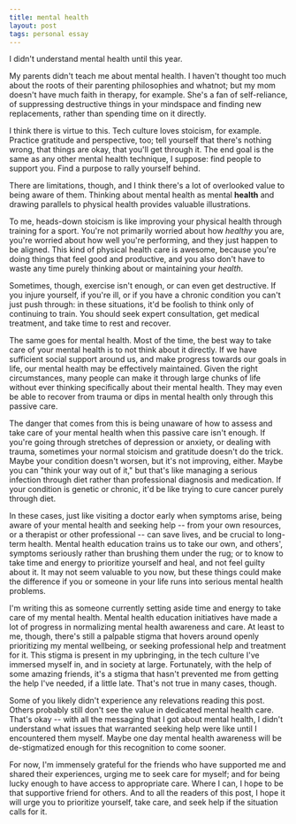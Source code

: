 ```yaml
---
title: mental health
layout: post
tags: personal essay
---
```


I didn't understand mental health until this year.

My parents didn't teach me about mental health. I haven't thought too much about the roots of their parenting philosophies and whatnot; but my mom doesn't have much faith in therapy, for example. She's a fan of self-reliance, of suppressing destructive things in your mindspace and finding new replacements, rather than spending time on it directly.

I think there is virtue to this. Tech culture loves stoicism, for example. Practice gratitude and perspective, too; tell yourself that there's nothing wrong, that things are okay, that you'll get through it. The end goal is the same as any other mental health technique, I suppose: find people to support you. Find a purpose to rally yourself behind.

There are limitations, though, and I think there's a lot of overlooked value to being aware of them. Thinking about mental health as mental **health** and drawing parallels to physical health provides valuable illustrations.

To me, heads-down stoicism is like improving your physical health through training for a sport. You're not primarily worried about how *healthy* you are, you're worried about how well you're performing, and they just happen to be aligned. This kind of physical health care is awesome, because you're doing things that feel good and productive, and you also don't have to waste any time purely thinking about or maintaining your *health*.

Sometimes, though, exercise isn't enough, or can even get destructive. If you injure yourself, if you're ill, or if you have a chronic condition you can't just push through: in these situations, it'd be foolish to think only of continuing to train. You should seek expert consultation, get medical treatment, and take time to rest and recover.

The same goes for mental health. Most of the time, the best way to take care of your mental health is to not think about it directly. If we have sufficient social support around us, and make progress towards our goals in life, our mental health may be effectively maintained. Given the right circumstances, many people can make it through large chunks of life without ever thinking specifically about their mental health. They may even be able to recover from trauma or dips in mental health only through this passive care.

The danger that comes from this is being unaware of how to assess and take care of your mental health when this passive care isn't enough. If you're going through stretches of depression or anxiety, or dealing with trauma, sometimes your normal stoicism and gratitude doesn't do the trick. Maybe your condition doesn't worsen, but it's not improving, either. Maybe you can "think your way out of it," but that's like managing a serious infection through diet rather than professional diagnosis and medication. If your condition is genetic or chronic, it'd be like trying to cure cancer purely through diet.

In these cases, just like visiting a doctor early when symptoms arise, being aware of your mental health and seeking help -- from your own resources, or a therapist or other professional -- can save lives, and be crucial to long-term health. Mental health education trains us to take our own, and others', symptoms seriously rather than brushing them under the rug; or to know to take time and energy to prioritize yourself and heal, and not feel guilty about it. It may not seem valuable to you now, but these things could make the difference if you or someone in your life runs into serious mental health problems.

I'm writing this as someone currently setting aside time and energy to take care of my mental health. Mental health education initiatives have made a lot of progress in normalizing mental health awareness and care. At least to me, though, there's still a palpable stigma that hovers around openly prioritizing my mental wellbeing, or seeking professional help and treatment for it. This stigma is present in my upbringing, in the tech culture I've immersed myself in, and in society at large. Fortunately, with the help of some amazing friends, it's a stigma that hasn't prevented me from getting the help I've needed, if a little late. That's not true in many cases, though.

Some of you likely didn't experience any relevations reading this post. Others probably still don't see the value in dedicated mental health care. That's okay -- with all the messaging that I got about mental health, I didn't understand what issues that warranted seeking help were like until I encountered them myself. Maybe one day mental health awareness will be de-stigmatized enough for this recognition to come sooner.

For now, I'm immensely grateful for the friends who have supported me and shared their experiences, urging me to seek care for myself; and for being lucky enough to have access to appropriate care. Where I can, I hope to be that supportive friend for others. And to all the readers of this post, I hope it will urge you to prioritize yourself, take care, and seek help if the situation calls for it.